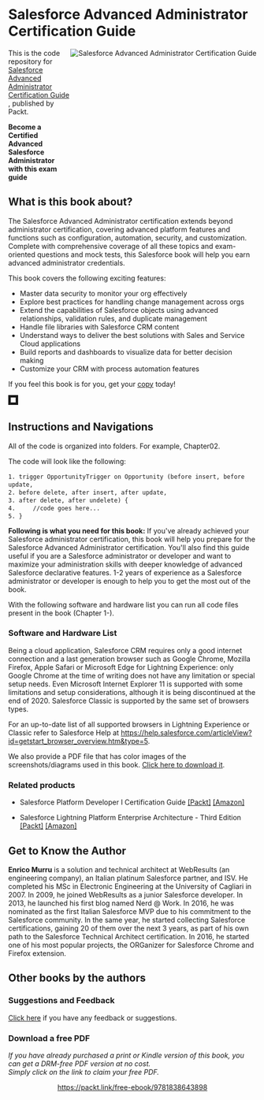 # Salesforce Advanced Administrator Certification Guide 

<a href="https://www.packtpub.com/virtualization-and-cloud/salesforce-advanced-administrator-certification-guide?utm_source=github&utm_medium=repository&utm_campaign=9781838643898"><img src="https://www.packtpub.com/media/catalog/product/cache/e4d64343b1bc593f1c5348fe05efa4a6/9/7/9781838643898-original.jpeg" alt="Salesforce Advanced Administrator Certification Guide " height="256px" align="right"></a>

This is the code repository for [Salesforce Advanced Administrator Certification Guide ](https://www.packtpub.com/virtualization-and-cloud/salesforce-advanced-administrator-certification-guide?utm_source=github&utm_medium=repository&utm_campaign=9781838643898), published by Packt.

**Become a Certified Advanced Salesforce Administrator with this exam guide**

## What is this book about?
The Salesforce Advanced Administrator certification extends beyond administrator certification, covering advanced platform features and functions such as configuration, automation, security, and customization. Complete with comprehensive coverage of all these topics and exam-oriented questions and mock tests, this Salesforce book will help you earn advanced administrator credentials.


This book covers the following exciting features:
* Master data security to monitor your org effectively 
* Explore best practices for handling change management across orgs 
* Extend the capabilities of Salesforce objects using advanced relationships, validation rules, and duplicate management 
* Handle file libraries with Salesforce CRM content 
* Understand ways to deliver the best solutions with Sales and Service Cloud applications 
* Build reports and dashboards to visualize data for better decision making 
* Customize your CRM with process automation features

If you feel this book is for you, get your [copy](https://www.amazon.com/dp/1838643893) today!

<a href="https://www.packtpub.com/?utm_source=github&utm_medium=banner&utm_campaign=GitHubBanner"><img src="https://raw.githubusercontent.com/PacktPublishing/GitHub/master/GitHub.png" 
alt="https://www.packtpub.com/" border="5" /></a>

## Instructions and Navigations
All of the code is organized into folders. For example, Chapter02.

The code will look like the following:
```
1. trigger OpportunityTrigger on Opportunity (before insert, before update,
2. before delete, after insert, after update,
3. after delete, after undelete) {
4.     //code goes here...
5. }
```

**Following is what you need for this book:**
If you've already achieved your Salesforce administrator certification, this book will help you prepare for the Salesforce Advanced Administrator certification. You'll also find this guide useful if you are a Salesforce administrator or developer and want to maximize your administration skills with deeper knowledge of advanced Salesforce declarative features. 1-2 years of experience as a Salesforce administrator or developer is enough to help you to get the most out of the book.

With the following software and hardware list you can run all code files present in the book (Chapter 1-).
### Software and Hardware List
Being a cloud application, Salesforce CRM requires only a good internet connection and a last generation browser such as Google Chrome, Mozilla Firefox, Apple Safari or Microsoft Edge for Lightning Experience: only Google Chrome at the time of writing does not have any limitation or special setup needs. Even Microsoft Internet Explorer 11 is supported with some limitations and setup considerations, although it is being discontinued at the end of 2020. Salesforce Classic is supported by the same set of browsers types.

For an up-to-date list of all supported browsers in Lightning Experience or Classic refer to Salesforce Help at https://help.salesforce.com/articleView?id=getstart_browser_overview.htm&type=5.

We also provide a PDF file that has color images of the screenshots/diagrams used in this book. [Click here to download it](https://static.packt-cdn.com/downloads/9781838643898_ColorImages.pdf).

### Related products
* Salesforce Platform Developer I Certification Guide  [[Packt]](https://www.packtpub.com/in/business/salesforce-platform-developer-i-certification-guide?utm_source=github&utm_medium=repository&utm_campaign=9781789802078) [[Amazon]](https://www.amazon.com/dp/B07SBP54MV)

* Salesforce Lightning Platform Enterprise Architecture - Third Edition  [[Packt]](https://www.packtpub.com/programming/lightning-platform-enterprise-architecture-third-edition?utm_source=github&utm_medium=repository&utm_campaign=9781789956719) [[Amazon]](https://www.amazon.com/dp/1789956714)

## Get to Know the Author
**Enrico Murru**
 is a solution and technical architect at WebResults (an engineering company), an Italian platinum Salesforce partner, and ISV. He completed his MSc in Electronic Engineering at the University of Cagliari in 2007. In 2009, he joined WebResults as a junior Salesforce developer. In 2013, he launched his first blog named Nerd @ Work. In 2016, he was nominated as the first Italian Salesforce MVP due to his commitment to the Salesforce community. In the same year, he started collecting Salesforce certifications, gaining 20 of them over the next 3 years, as part of his own path to the Salesforce Technical Architect certification. In 2016, he started one of his most popular projects, the ORGanizer for Salesforce Chrome and Firefox extension.

## Other books by the authors
### Suggestions and Feedback
[Click here](https://docs.google.com/forms/d/e/1FAIpQLSdy7dATC6QmEL81FIUuymZ0Wy9vH1jHkvpY57OiMeKGqib_Ow/viewform) if you have any feedback or suggestions.
### Download a free PDF

 <i>If you have already purchased a print or Kindle version of this book, you can get a DRM-free PDF version at no cost.<br>Simply click on the link to claim your free PDF.</i>
<p align="center"> <a href="https://packt.link/free-ebook/9781838643898">https://packt.link/free-ebook/9781838643898 </a> </p>